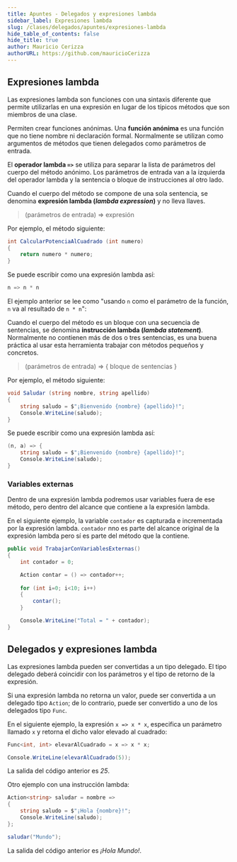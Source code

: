 ```yaml
---
title: Apuntes - Delegados y expresiones lambda
sidebar_label: Expresiones lambda
slug: /clases/delegados/apuntes/expresiones-lambda
hide_table_of_contents: false
hide_title: true
author: Mauricio Cerizza
authorURL: https://github.com/mauricioCerizza
---
```

## Expresiones lambda
Las expresiones lambda son funciones con una sintaxis diferente que permite utilizarlas en una expresión en lugar de los típicos métodos que son miembros de una clase. 

Permiten crear funciones anónimas. Una **función anónima** es una función que no tiene nombre ni declaración formal. Normalmente se utilizan como argumentos de métodos que tienen delegados como parámetros de entrada.

El **operador lambda `=>`** se utiliza para separar la lista de parámetros del cuerpo del método anónimo. Los parámetros de entrada van a la izquierda del operador lambda y la sentencia o bloque de instrucciones al otro lado.

Cuando el cuerpo del método se compone de una sola sentencia, se denomina **expresión lambda (*lambda expression*)** y no lleva llaves. 

> (parámetros de entrada) => expresión

Por ejemplo, el método siguiente:

```csharp
int CalcularPotenciaAlCuadrado (int numero)
{
    return numero * numero;
}
```

Se puede escribir como una expresión lambda así:

```csharp
n => n * n
```

El ejemplo anterior se lee como "usando `n` como el parámetro de la función, `n` va al resultado de `n * n`":

Cuando el cuerpo del método es un bloque con una secuencia de sentencias, se denomina **instrucción lambda (*lambda statement*)**. Normalmente no contienen más de dos o tres sentencias, es una buena práctica al usar esta herramienta trabajar con métodos pequeños y concretos. 

> (parámetros de entrada) => { bloque de sentencias }

Por ejemplo, el método siguiente:

```csharp
void Saludar (string nombre, string apellido)
{
    string saludo = $"¡Bienvenido {nombre} {apellido}!";
    Console.WriteLine(saludo);
}
```

Se puede escribir como una expresión lambda así:

```csharp
(n, a) => {
    string saludo = $"¡Bienvenido {nombre} {apellido}!";
    Console.WriteLine(saludo);    
}
```

### Variables externas
Dentro de una expresión lambda podremos usar variables fuera de ese método, pero dentro del alcance que contiene a la expresión lambda.

En el siguiente ejemplo, la variable `contador` es capturada e incrementada por la expresión lambda. `contador` nno es parte del alcance original de la expresión lambda pero sí es parte del método que la contiene. 

```csharp
public void TrabajarConVariablesExternas()
{
    int contador = 0;

    Action contar = () => contador++;
    
    for (int i=0; i<10; i++)
    {
        contar();
    }

    Console.WriteLine("Total = " + contador);
}
```

## Delegados y expresiones lambda
Las expresiones lambda pueden ser convertidas a un tipo delegado. El tipo delegado deberá coincidir con los parámetros y el tipo de retorno de la expresión. 

Si una expresión lambda no retorna un valor, puede ser convertida a un delegado tipo `Action`; de lo contrario, puede ser convertido a uno de los delegados tipo `Func`.

En el siguiente ejemplo, la expresión `x => x * x`, especifica un parámetro llamado `x` y retorna el dicho valor elevado al cuadrado:

```csharp
Func<int, int> elevarAlCuadrado = x => x * x;

Console.WriteLine(elevarAlCuadrado(5));
```

La salida del código anterior es *25*.

Otro ejemplo con una instrucción lambda:

```csharp
Action<string> saludar = nombre =>
{
    string saludo = $"¡Hola {nombre}!";
    Console.WriteLine(saludo);
};

saludar("Mundo");
```

La salida del código anterior es *¡Hola Mundo!*.

[//]: # "TODO Ejercicio el comparador"
[//]: # "TODO Ejercicio anonymous"
[//]: # "TODO Ejercicio chat grupal"
[//]: # "TODO Ejercicio LINQ"
[//]: # "TODO Ejercicio Mi propio SORT"